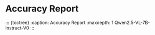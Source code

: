 # Accuracy Report

::: {toctree}
:caption: Accuracy Report
:maxdepth: 1
Qwen2.5-VL-7B-Instruct-V0
:::
